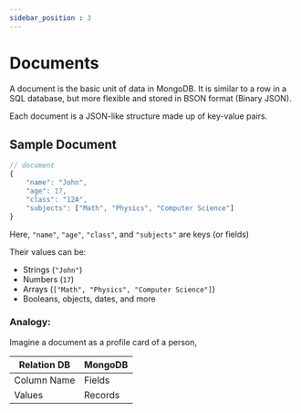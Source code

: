 ```yaml
---
sidebar_position : 3
---
```

# Documents
A document is the basic unit of data in MongoDB.
It is similar to a row in a SQL database, but more flexible and stored in BSON format (Binary JSON).

Each document is a JSON-like structure made up of key-value pairs.

## Sample Document

```javascript
// document
{
    "name": "John",
    "age": 17,
    "class": "12A",
    "subjects": ["Math", "Physics", "Computer Science"]
}

```
Here, `"name"`, `"age"`, `"class"`, and `"subjects"` are keys (or fields)

Their values can be:
- Strings (`"John"`)
- Numbers (`17`)
- Arrays (`["Math", "Physics", "Computer Science"]`)
- Booleans, objects, dates, and more


### Analogy:
Imagine a document as a profile card of a person,

| Relation DB | MongoDB  |
|-------------|----------| 
| Column Name | Fields   |
| Values      | Records  | 

